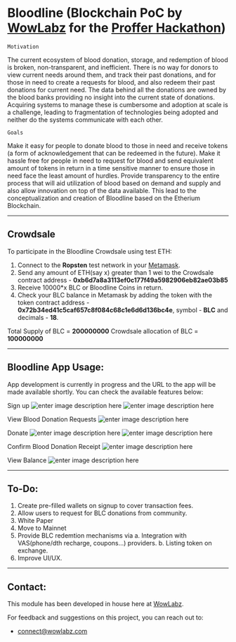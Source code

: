 **Bloodline**
(Blockchain PoC by [WowLabz](http://wowlabz.com) for the [Proffer Hackathon](https://proffer.network/hackathon))
================
    Motivation
The current ecosystem of blood donation, storage, and redemption of blood is broken, non-transparent, and inefficient. There is no way for donors to view current needs around them, and track their past donations, and for those in need to create a requests for blood, and also redeem their past donations for current need.
The data behind all the donations are owned by the blood banks providing no insight into the current state of donations. Acquiring systems to manage these is cumbersome and adoption at scale is a challenge, leading to fragmentation of technologies being adopted and neither do the systems communicate with each other.

    Goals
Make it easy for people to donate blood to those in need and receive tokens (a form of acknowledgement that can be redeemed in the future).
Make it hassle free for people in need to request for blood and send equivalent amount of tokens in return in a time sensitive manner to ensure those in need face the least amount of hurdles.
Provide transparency to the entire process that will aid utilization of blood based on demand and supply and also allow innovation on top of the data available.
This lead to the conceptualization and creation of Bloodline based on the Etherium Blockchain.

---

Crowdsale
-------------
To participate in the Bloodline Crowdsale using test ETH:
 1. Connect to the **Ropsten** test network in your [Metamask](https://chrome.google.com/webstore/detail/metamask/nkbihfbeogaeaoehlefnkodbefgpgknn?hl=en).
 2. Send any amount of ETH(say x) greater than 1 wei to the Crowdsale contract address - **0xb6d7a8a3113ef0c177f49a5982906eb82ae03b85**
 3. Receive 10000*x BLC or Bloodline Coins in return.
 4. Check your BLC balance in Metamask by adding the token with the token contract address - **0x72b34ed41c5caf657c8f084c68c1e6d6d136bc4e**, symbol - **BLC** and decimals - **18**.
 
 Total Supply of BLC = **200000000**
 Crowdsale allocation of BLC = **100000000**

---

Bloodline App Usage:
-------------
App development is currently in progress and the URL to the app will be made available shortly.
You can check the available features below:

Sign up
![enter image description here](https://lh3.googleusercontent.com/-KqafYfRfNAc/WgnhXfSJqLI/AAAAAAAAAn8/RDPYKSCRBiQedI8MfKRJGr2zrBLj00zYgCLcBGAs/s0/register.png "register.png")
![enter image description here](https://lh3.googleusercontent.com/-0MFrKw72mgE/WgnhdQTg-KI/AAAAAAAAAoE/clnXrWwI26sBTIOZ6VyEPaEPWKAN-UmSgCLcBGAs/s0/registerComplete.png "registerComplete.png")

View Blood Donation Requests
![enter image description here](https://lh3.googleusercontent.com/-l3cbuztJ5Us/Wgnhj3aj7AI/AAAAAAAAAoM/Vcmx3J3if3oqSOBartmuxp83NTdVZw23ACLcBGAs/s0/requests.png "requests.png")

Donate
![enter image description here](https://lh3.googleusercontent.com/9G_3r5K-sR2MaFzw2oKcK2VFuqJ-jCyU473tw11nFUrn2QZF3vY27zerhaLZzP5hm0Ei6a5027we=s0 "donateModal.png")
![enter image description here](https://lh3.googleusercontent.com/-NaKd1p4Mvvo/Wgnh7N4vyNI/AAAAAAAAAoY/Xz9rI1E1CogrKSPhPVlrLQdghvFKYYgcQCLcBGAs/s0/call.png "call.png")

Confirm Blood Donation Receipt
![enter image description here](https://lh3.googleusercontent.com/-NuDnX4MPpgU/WgniBpwYBNI/AAAAAAAAAog/cV92Uw1itgQvDBE95QoUOe3ZzKufCZSiACLcBGAs/s0/confirmDonation.png "confirmDonation.png")

View Balance
![enter image description here](https://lh3.googleusercontent.com/-GFMYWEECR_o/WgniKbxdOXI/AAAAAAAAAos/XcTsS65U24IdPZCN5b7lvd7V79WQx0OOQCLcBGAs/s0/profile.png "profile.png")

---
 
To-Do:
-------------
1. Create pre-filled wallets on signup to cover transaction fees.
2. Allow users to request for BLC donations from community.
3. White Paper
4. Move to Mainnet
5. Provide BLC redemtion mechanisms via
    a. Integration with VAS(phone/dth recharge, coupons...) providers.
    b. Listing token on exchange.
6. Improve UI/UX.

---
 
Contact:
-------------
This module has been developed in house here at [WowLabz](http://wowlabz.com/).

For feedback and suggestions on this project, you can reach out to:

 - connect@wowlabz.com
